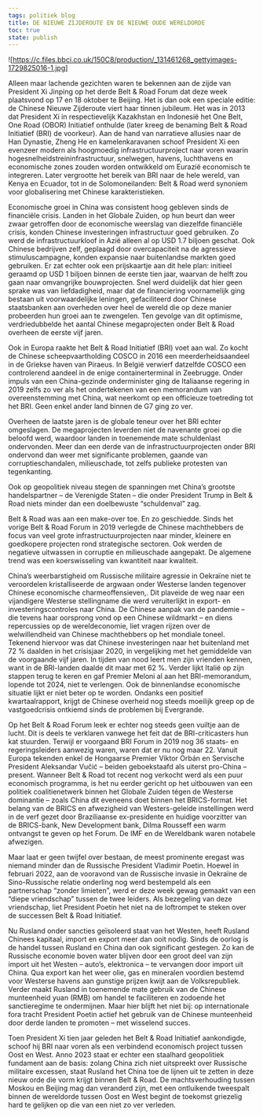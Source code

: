 ```yaml
---
tags: politiek blog
title: DE NIEUWE ZIJDEROUTE EN DE NIEUWE OUDE WERELDORDE
toc: true
state: publish
---
```


![https://c.files.bbci.co.uk/150C8/production/_131461268_gettyimages-1729825016-1.jpg]

Alleen maar lachende gezichten waren te bekennen aan de zijde van President Xi Jinping op het derde Belt & Road Forum dat deze week plaatsvond op 17 en 18 oktober te Beijing. Het is dan ook een speciale editie: de Chinese Nieuwe Zijderoute viert haar tinnen jubileum. Het was in 2013 dat President Xi in respectievelijk Kazakhstan en Indonesië het One Belt, One Road (OBOR) Initiatief onthulde (later kreeg de benaming Belt & Road Initiatief (BRI) de voorkeur). Aan de hand van narratieve allusies naar de Han Dynastie, Zheng He en kamelenkaravanen schoof President Xi een evenzeer modern als hoogmoedig infrastructuurproject naar voren waarin hogesnelheidstreininfrastructuur, snelwegen, havens, luchthavens en economische zones zouden worden ontwikkeld om Eurazië economisch te integreren. Later vergrootte het bereik van BRI naar de hele wereld, van Kenya en Ecuador, tot in de Solomoneilanden: Belt & Road werd synoniem voor globalisering met Chinese karakteristieken. 

Economische groei in China was consistent hoog gebleven sinds de financiële crisis. Landen in het Globale Zuiden, op hun beurt dan weer zwaar getroffen door de economische weerslag van diezelfde financiële crisis, konden Chinese investeringen infrastructuur goed gebruiken. Zo werd de infrastructuurkloof in Azië alleen al op USD 1.7 biljoen geschat. Ook Chinese bedrijven zelf, geplaagd door overcapaciteit na de agressieve stimuluscampagne, konden expansie naar buitenlandse markten goed gebruiken. Er zat echter ook een prijskaartje aan dit hele plan: initieel geraamd op USD 1 biljoen binnen de eerste tien jaar, waarvan de helft zou gaan naar omvangrijke bouwprojecten. Snel werd duidelijk dat hier geen sprake was van liefdadigheid, maar dat de financiering voornamelijk ging bestaan uit voorwaardelijke leningen, gefaciliteerd door Chinese staatsbanken aan overheden over heel de wereld die op deze manier probeerden hun groei aan te zwengelen. Ten gevolge van dit optimisme, verdriedubbelde het aantal Chinese megaprojecten onder Belt & Road overheen de eerste vijf jaren.

Ook in Europa raakte het Belt & Road Initiatief (BRI) voet aan wal. Zo kocht de Chinese scheepvaartholding COSCO in 2016 een meerderheidsaandeel in de Griekse haven van Piraeus. In België verwierf datzelfde COSCO een controlerend aandeel in de enige containerterminal in Zeebrugge. Onder impuls van een China-gezinde onderminister ging de Italiaanse regering in 2019 zelfs zo ver als het ondertekenen van een memorandum van overeenstemming met China, wat neerkomt op een officieuze toetreding tot het BRI. Geen enkel ander land binnen de G7 ging zo ver.

Overheen de laatste jaren is de globale teneur over het BRI echter omgeslagen. De megaprojecten leverden niet de navenante groei op die beloofd werd, waardoor landen in toenemende mate schuldenlast ondervonden. Meer dan een derde van de infrastructuurprojecten onder BRI ondervond dan weer met significante problemen, gaande van corruptieschandalen, milieuschade, tot zelfs publieke protesten van tegenkanting. 

Ook op geopolitiek niveau stegen de spanningen met China’s grootste handelspartner – de Verenigde Staten – die onder President Trump in Belt & Road niets minder dan een doelbewuste “schuldenval” zag. 

Belt & Road was aan een make-over toe. En zo geschiedde. Sinds het vorige Belt & Road Forum in 2019 verlegde de Chinese machthebbers de focus van veel grote infrastructuurprojecten naar minder, kleinere en goedkopere projecten rond strategische sectoren. Ook werden de negatieve uitwassen in corruptie en milieuschade aangepakt. De algemene trend was een koerswisseling van kwantiteit naar kwaliteit. 

China’s weerbarstigheid om Russische militaire agressie in Oekraïne niet te veroordelen kristalliseerde de argwaan onder Westerse landen tegenover Chinese economische charmeoffensieven,. Dit plaveide de weg naar een vijandigere Westerse stellingname die werd veruiterlijkt in export- en investeringscontroles naar China. De Chinese aanpak van de pandemie – die tevens haar oorsprong vond op een Chinese wildmarkt – en diens repercussies op de wereldeconomie, liet vragen rijzen over de welwillendheid van Chinese machthebbers op het mondiale toneel. Tekenend hiervoor was dat Chinese investeringen naar het buitenland met 72 % daalden in het crisisjaar 2020, in vergelijking met het gemiddelde van de voorgaande vijf jaren. In tijden van nood leert men zijn vrienden kennen, want in de BRI-landen daalde dit maar met 62 %. Verder lijkt Italië op zijn stappen terug te keren en gaf Premier Meloni al aan het BRI-memorandum, lopende tot 2024, niet te verlengen. Ook de binnenlandse economische situatie lijkt er niet beter op te worden. Ondanks een positief kwartaalrapport, krijgt de Chinese overheid nog steeds moeilijk greep op de vastgoedcrisis ontkiemd sinds de problemen bij Evergrande.

Op het Belt & Road Forum leek er echter nog steeds geen vuiltje aan de lucht. Dit is deels te verklaren vanwege het feit dat de BRI-criticasters hun kat stuurden. Terwijl er voorgaand BRI Forum in 2019 nog 36 staats- en regeringsleiders aanwezig waren, waren dat er nu nog maar 22. Vanuit Europa tekenden enkel de Hongaarse Premier Viktor Orbán en Servische President Aleksandar Vučić – beiden geboekstaafd als uiterst pro-China – present. Wanneer Belt & Road tot recent nog verkocht werd als een puur economisch programma, is het nu eerder gericht op het uitbouwen van een politiek coalitienetwerk binnen het Globale Zuiden tégen de Westerse dominantie – zoals China dit eveneens doet binnen het BRICS-format. Het belang van de BRICS en afwezigheid van Westers-geleide instellingen werd in de verf gezet door Braziliaanse ex-presidente en huidige voorzitter van de BRICS-bank, New Development bank, Dilma Rousseff een warm ontvangst te geven op het Forum. De IMF en de Wereldbank waren notabele afwezigen.

Maar laat er geen twijfel over bestaan, de meest prominente eregast was niemand minder dan de Russische President Vladimir Poetin. Hoewel in februari 2022, aan de vooravond van de Russische invasie in Oekraïne de Sino-Russische relatie onderling nog werd bestempeld als een partnerschap “zonder limieten”, werd er deze week gewag gemaakt van een “diepe vriendschap” tussen de twee leiders. Als bezegeling van deze vriendschap, liet President Poetin het niet na de loftrompet te steken over de successen Belt & Road Initiatief. 

Nu Rusland onder sancties geïsoleerd staat van het Westen, heeft Rusland Chinees kapitaal, import en export meer dan ooit nodig. Sinds de oorlog is de handel tussen Rusland en China dan ook significant gestegen. Zo kan de Russische economie boven water blijven door een groot deel van zijn import uit het Westen – auto’s, elektronica – te  vervangen door import uit China. Qua export kan het weer olie, gas en mineralen voordien bestemd voor Westerse havens aan gunstige prijzen kwijt aan de Volksrepubliek. Verder maakt Rusland in toenemende mate gebruik van de Chinese munteenheid yuan (RMB) om handel te faciliteren en zodoende het sanctieregime te ondermijnen. Maar hier blijft het niet bij: op internationale fora tracht President Poetin actief het gebruik van de Chinese munteenheid door derde landen te promoten – met wisselend succes.

Toen President Xi tien jaar geleden het Belt & Road Initiatief aankondigde, schoof hij BRI naar voren als een verbindend economisch project tussen Oost en West. Anno 2023 staat er echter een staalhard geopolitiek fundament aan de basis: zolang China zich niet uitspreekt over Russische militaire excessen, staat Rusland het China toe de lijnen uit te zetten in deze nieuw orde die vorm krijgt binnen Belt & Road. De machtsverhouding tussen Moskou en Beijing mag dan veranderd zijn, met een ontluikende tweespalt binnen de wereldorde tussen Oost en West begint de toekomst griezelig hard te gelijken op die van een niet zo ver verleden. 
